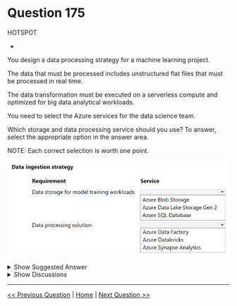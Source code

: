 # Question 175

HOTSPOT

-

You design a data processing strategy for a machine learning project.

The data that must be processed includes unstructured flat files that must be processed in real time.

The data transformation must be executed on a serverless compute and optimized for big data analytical workloads.

You need to select the Azure services for the data science team.

Which storage and data processing service should you use? To answer, select the appropriate option in the answer area.

NOTE: Each correct selection is worth one point.

![Question Image](../images/q175_q_image577.png)

<details>
  <summary>Show Suggested Answer</summary>

<img src="../images/q175_ans_0_image578.png" alt="Answer Image"><br>

</details>

<details>
  <summary>Show Discussions</summary>

<blockquote><p><strong>jefimija</strong> <code>(Mon 14 Oct 2024 13:42)</code> - <em>Upvotes: 12</em></p><p>Data storage for model training workloads: Azure Data Lake Storage Gen 2
Data processing solution: Azure Databricks</p></blockquote>
<blockquote><p><strong>f82411e</strong> <code>(Tue 03 Jun 2025 10:37)</code> - <em>Upvotes: 1</em></p><p>Almacenamiento: Azure Data Lake Storage Gen2
Procesamiento: Azure Databricks</p></blockquote>
<blockquote><p><strong>MiteshKachhatiya</strong> <code>(Thu 06 Mar 2025 08:02)</code> - <em>Upvotes: 2</em></p><p>&quot;Flat files&quot; -&gt; blob storage
&quot;Serverless&quot; Data Processing -&gt; Data Factory</p></blockquote>
<blockquote><p><strong>D0ktor</strong> <code>(Mon 18 Nov 2024 23:07)</code> - <em>Upvotes: 2</em></p><p>Here SERVERLESS is the key word so it should be Azure Data Factory</p></blockquote>

</details>

---

[<< Previous Question](question_174.md) | [Home](../index.md) | [Next Question >>](question_176.md)

